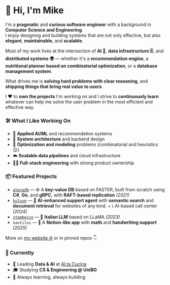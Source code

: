 # 👋 Hi, I'm Mike

I'm a **pragmatic** and **curious software engineer** with a background in **Computer Science and Engineering**.  
I enjoy designing and building systems that are not only effective, but also **elegant**, **maintainable**, and **scalable**.

Most of my work lives at the intersection of **AI 🤖**, **data infrastructure 🗄️**, and **distributed systems 🌍** — whether it's a **recommendation engine**, a **nutritional planner based on combinatorial optimization**, or a **database management system**.

What drives me is **solving hard problems with clear reasoning**, and **shipping things that bring real value to users**.

I ❤️ to **own the projects** I'm working on and I strive to **continuously learn** whatever can help me solve the user problem in the most efficient and effective way.

### 🛠️ What I Like Working On

- 🤖 **Applied AI/ML** and recommendation systems  
- 🧱 **System architecture** and backend design  
- 🔢 **Optimization and modeling** problems (combinatorial and heuristics 😉)  
- ☁️ **Scalable data pipelines** and cloud infrastructure  
- 🧑‍💻 **Full-stack engineering** with strong product ownership  

### 📦 Featured Projects

- [`atenadb`](https://atena-db.web.app/) — ⚙️ A **key–value DB** based on FASTER, built from scratch using **C#**, **Go**, and **gRPC**, with **RAFT-based replication** *(2021)*  
- [`huluve`](https://huluve.pages.dev/) — 🤖 **AI-enhanced support agent** with **semantic search** and **document retrieval** for websites of any kind. + 📞 AI-based call center *(2024)*  
- [`stambecco`](https://github.com/mchl-labs/stambecco) — 🦌 **Italian LLM** based on LLaMA *(2023)*  
- `nautilus` — 📓 A **Notion-like app** with **math** and **handwriting support** *(2025)*  

More on [my website 🌐](https://mchl-labs.pages.dev/) or in pinned repos 👇

### 🌱 Currently

- 🧠 Leading **Data & AI** at [Al.ta Cucina](https://altacucina.co/)  
- 🎓 Studying **CS & Engineering @ UniBG**  
- 🔁 Always learning, always building

